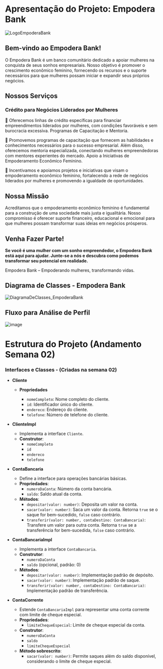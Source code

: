
# Apresentação do Projeto: Empodera Bank

![LogoEmpoderaBank](https://github.com/FrancieleCsantos/ON36-IJS-EmpoderaBank/assets/104040061/f5c8a630-2fd8-431d-83e0-0487380717f4)


## Bem-vindo ao Empodera Bank! 


O Empodera Bank é um banco comunitário dedicado a apoiar mulheres na conquista de seus sonhos empresariais. Nosso objetivo é promover o crescimento econômico feminino, fornecendo os recursos e o suporte necessários para que mulheres possam iniciar e expandir seus próprios negócios.


## Nossos Serviços


### Crédito para Negócios Liderados por Mulheres


:purple_heart: Oferecemos linhas de crédito específicas para financiar empreendimentos liderados por mulheres, com condições favoráveis e sem burocracia excessiva.
Programas de Capacitação e Mentoria.


 :purple_heart: Promovemos programas de capacitação que fornecem as habilidades e conhecimentos necessários para o sucesso empresarial. Além disso, oferecemos mentoria especializada, conectando mulheres empreendedoras com mentores experientes do mercado.
Apoio a Iniciativas de Empoderamento Econômico Feminino.


:purple_heart: Incentivamos e apoiamos projetos e iniciativas que visam o empoderamento econômico feminino, fortalecendo a rede de negócios liderados por mulheres e promovendo a igualdade de oportunidades.

## Nossa Missão

Acreditamos que o empoderamento econômico feminino é fundamental para a construção de uma sociedade mais justa e igualitária. Nosso compromisso é oferecer suporte financeiro, educacional e emocional para que mulheres possam transformar suas ideias em negócios prósperos.

## Venha Fazer Parte!

**Se você é uma mulher com um sonho empreendedor, o Empodera Bank está aqui para ajudar. Junte-se a nós e descubra como podemos transformar seu potencial em realidade.**


Empodera Bank – Empoderando mulheres, transformando vidas.



## Diagrama de Classes - Empodera Bank


![DiagramaDeClasses_EmpoderaBank](https://github.com/FrancieleCsantos/ON36-IJS-EmpoderaBank/assets/104040061/5e81cecb-3280-4f24-827d-bf41c6c8f80e)





## Fluxo para Análise de Perfil 


![image](https://github.com/FrancieleCsantos/ON36-IJS-EmpoderaBank/assets/104040061/f2210733-3738-4d3f-a6bd-9298204cc7d3)




# Estrutura do Projeto (Andamento Semana 02)


### Interfaces e Classes - (Criadas na semana 02)

- **Cliente**
  
  - **Propriedades**

    - `nomeCompleto`: Nome completo do cliente.
    - `id`: Identificador único do cliente.
    - `endereco`: Endereço do cliente.
    - `telefone`: Número de telefone do cliente.

- **ClienteImpl**

  - Implementa a interface `Cliente`.
  - **Construtor**:
    - `nomeCompleto`
    - `id`
    - `endereco`
    - `telefone`

- **ContaBancaria**

  - Define a interface para operações bancárias básicas.
  - **Propriedades**:
    - `numeroDaConta`: Número da conta bancária.
    - `saldo`: Saldo atual da conta.
  - **Métodos**:
    - `depositar(valor: number)`: Deposita um valor na conta.
    - `sacar(valor: number)`: Saca um valor da conta. Retorna `true` se o saque for bem-sucedido, `false` caso contrário.
    - `transferir(valor: number, contaDestino: ContaBancaria)`: Transfere um valor para outra conta. Retorna `true` se a transferência for bem-sucedida, `false` caso contrário.

- **ContaBancariaImpl**

  - Implementa a interface `ContaBancaria`.
  - **Construtor**:
    - `numeroDaConta`
    - `saldo` (opcional, padrão: 0)
  - **Métodos**:
    - `depositar(valor: number)`: Implementação padrão de depósito.
    - `sacar(valor: number)`: Implementação padrão de saque.
    - `transferir(valor: number, contaDestino: ContaBancaria)`: Implementação padrão de transferência.

- **ContaCorrente**

  - Estende `ContaBancariaImpl` para representar uma conta corrente com limite de cheque especial.
  - **Propriedades**:
    - `limiteChequeEspecial`: Limite de cheque especial da conta.
  - **Construtor**:
    - `numeroDaConta`
    - `saldo` 
    - `limiteChequeEspecial` 
  - **Método sobrescrito**:
    - `sacar(valor: number)`: Permite saques além do saldo disponível, considerando o limite de cheque especial.



